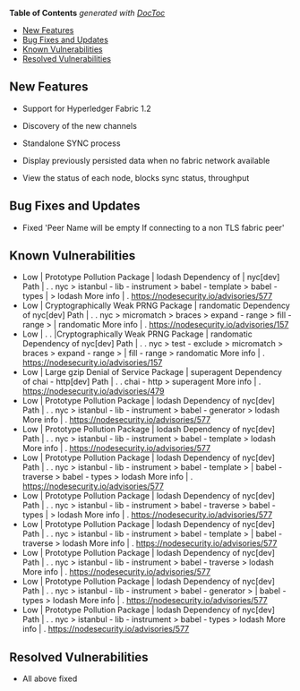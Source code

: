 <!-- START doctoc generated TOC please keep comment here to allow auto update -->
<!-- DON'T EDIT THIS SECTION, INSTEAD RE-RUN doctoc TO UPDATE -->
**Table of Contents**  *generated with [DocToc](https://github.com/thlorenz/doctoc)*

- [New Features](#new-features)
- [Bug Fixes and Updates](#bug-fixes-and-updates)
- [Known Vulnerabilities](#known-vulnerabilities)
- [Resolved Vulnerabilities](#resolved-vulnerabilities)

<!-- END doctoc generated TOC please keep comment here to allow auto update -->


<!-- (SPDX-License-Identifier: CC-BY-4.0) -->  <!-- Ensure there is a newline before, and after, this line -->

## New Features

 * Support for Hyperledger Fabric 1.2

 * Discovery of the new channels

 * Standalone SYNC process

 * Display previously persisted data when no fabric network available

 * View the status of each node, blocks sync status, throughput


## Bug Fixes and Updates

 * Fixed 'Peer Name will be empty If connecting to a non TLS fabric peer'


## Known Vulnerabilities


* Low  |  Prototype Pollution
    Package  |  lodash
    Dependency of  |  nyc[dev]
    Path  | . . nyc > istanbul - lib - instrument > babel - template > babel - types
  |  > lodash
    More info  | .  https://nodesecurity.io/advisories/577
* Low  |  Cryptographically Weak PRNG
    Package  |  randomatic
    Dependency of  nyc[dev]
    Path  | . . nyc > micromatch > braces > expand - range > fill - range >
  |  randomatic
    More info  | .  https://nodesecurity.io/advisories/157
* Low  | . .   |Cryptographically Weak PRNG
    Package  |  randomatic
    Dependency of  nyc[dev]
    Path  | . . nyc > test - exclude > micromatch > braces > expand - range >
  |  fill - range > randomatic
    More info  | .  https://nodesecurity.io/advisories/157
* Low  |  Large gzip Denial of Service
    Package  |  superagent
    Dependency of  chai - http[dev]
    Path  | . . chai - http > superagent
    More info  | .  https://nodesecurity.io/advisories/479
* Low  |  Prototype Pollution
    Package  |  lodash
    Dependency of  nyc[dev]
    Path  | . . nyc > istanbul - lib - instrument > babel - generator > lodash
    More info  | .  https://nodesecurity.io/advisories/577
* Low  |  Prototype Pollution
    Package  |  lodash
    Dependency of  nyc[dev]
    Path  | . . nyc > istanbul - lib - instrument > babel - template > lodash
    More info  | .  https://nodesecurity.io/advisories/577
* Low  |  Prototype Pollution
    Package  |  lodash
    Dependency of  nyc[dev]
    Path  | . . nyc > istanbul - lib - instrument > babel - template >
  |  babel - traverse > babel - types > lodash
    More info  | .  https://nodesecurity.io/advisories/577
* Low  |  Prototype Pollution
    Package  |  lodash
    Dependency of  nyc[dev]
    Path  | . . nyc > istanbul - lib - instrument > babel - traverse > babel - types
  |  > lodash
    More info  | .  https://nodesecurity.io/advisories/577
* Low  |  Prototype Pollution
    Package  |  lodash
    Dependency of  nyc[dev]
    Path  | . . nyc > istanbul - lib - instrument > babel - template >
  |  babel - traverse > lodash
    More info  | .  https://nodesecurity.io/advisories/577
* Low  |  Prototype Pollution
    Package  |  lodash
    Dependency of  nyc[dev]
    Path  | . . nyc > istanbul - lib - instrument > babel - traverse > lodash
    More info  | .  https://nodesecurity.io/advisories/577
* Low  |  Prototype Pollution
    Package  |  lodash
    Dependency of  nyc[dev]
    Path  | . . nyc > istanbul - lib - instrument > babel - generator >
  |  babel - types > lodash
    More info  | .  https://nodesecurity.io/advisories/577
* Low  |  Prototype Pollution
    Package  |  lodash
    Dependency of  nyc[dev]
    Path  | . . nyc > istanbul - lib - instrument > babel - types > lodash
    More info  | .  https://nodesecurity.io/advisories/577

## Resolved Vulnerabilities

* All above fixed
